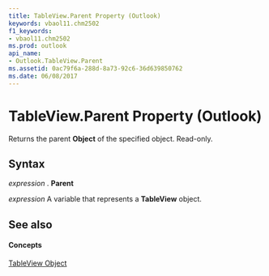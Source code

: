 ```yaml
---
title: TableView.Parent Property (Outlook)
keywords: vbaol11.chm2502
f1_keywords:
- vbaol11.chm2502
ms.prod: outlook
api_name:
- Outlook.TableView.Parent
ms.assetid: 0ac79f6a-288d-8a73-92c6-36d639850762
ms.date: 06/08/2017
---
```



# TableView.Parent Property (Outlook)

Returns the parent **Object** of the specified object. Read-only.


## Syntax

 _expression_ . **Parent**

 _expression_ A variable that represents a **TableView** object.


## See also


#### Concepts


[TableView Object](tableview-object-outlook.md)

